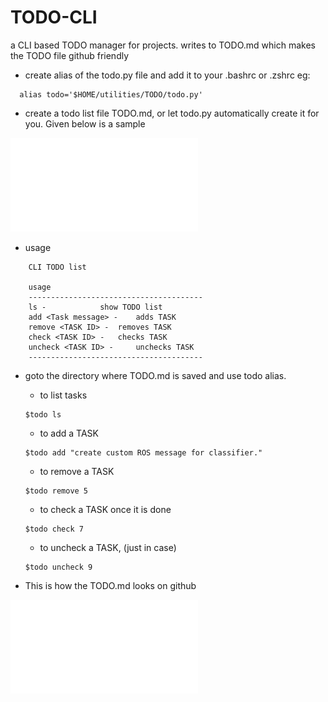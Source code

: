# TODO-CLI
a CLI based TODO manager for projects. writes to TODO.md which makes the TODO file github friendly 


- create alias of the todo.py file and add it to your .bashrc or .zshrc
eg:
```
  alias todo='$HOME/utilities/TODO/todo.py'
```
- create a todo list file TODO.md, or let todo.py automatically create it for you. Given below is a sample


![alt text](doc/image.img)

- usage
```
	CLI TODO list

	usage
	---------------------------------------
	ls - 			show TODO list
	add <Task message> - 	adds TASK 
	remove <TASK ID> - 	removes TASK 
	check <TASK ID> - 	checks TASK 
	uncheck <TASK ID> - 	unchecks TASK  
	---------------------------------------
```
- goto the directory where TODO.md is saved and use todo alias.
	- to list tasks
	```
	$todo ls
	```
	- to add a TASK
	```
	$todo add "create custom ROS message for classifier."
	```
	- to remove a TASK
	```
	$todo remove 5
	```
	- to check a TASK once it is done
	```
	$todo check 7
	```
	- to uncheck a TASK, (just in case)
	```
	$todo uncheck 9
	```

- This is how the TODO.md looks on github

![alt text](doc/image2.img)